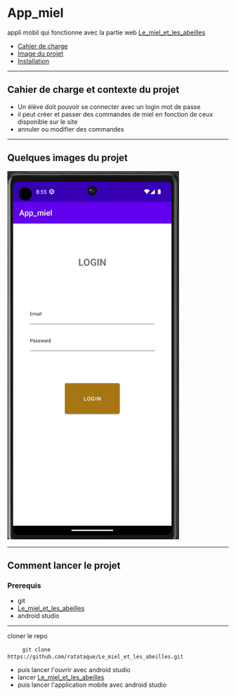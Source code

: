 # App_miel
appli mobil qui fonctionne avec la partie web [Le_miel_et_les_abeilles](https://github.com/ratataque/Le_miel_et_les_abeilles)

- <a href="#cahier"> Cahier de charge</a>
- <a href="#image"> Image du projet</a>
- <a href="#install">Installation</a>

***

## Cahier de charge et contexte du projet <a id="cahier"></a>

- Un élève doit pouvoir se connecter avec un login mot de passe
- il peut créer et passer des commandes de miel en fonction de ceux disponible sur le site
- annuler ou modifier des commandes

***

## Quelques images du projet <a id="image"></a> 

![alt text](https://github.com/ratataque/App_miel/blob/main/images_git/app_miel.gif?raw=true)

***

## Comment lancer le projet <a id="install"></a>

### Prerequis
- git
- [Le_miel_et_les_abeilles](https://github.com/ratataque/Le_miel_et_les_abeilles)
- android studio

***

cloner le repo
<pre>
    <code>git clone https://github.com/ratataque/Le_miel_et_les_abeilles.git</code>
</pre>
- puis lancer l'ouvrir avec android studio
- lancer [Le_miel_et_les_abeilles](https://github.com/ratataque/Le_miel_et_les_abeilles)
- puis lancer l'application mobile avec android studio
